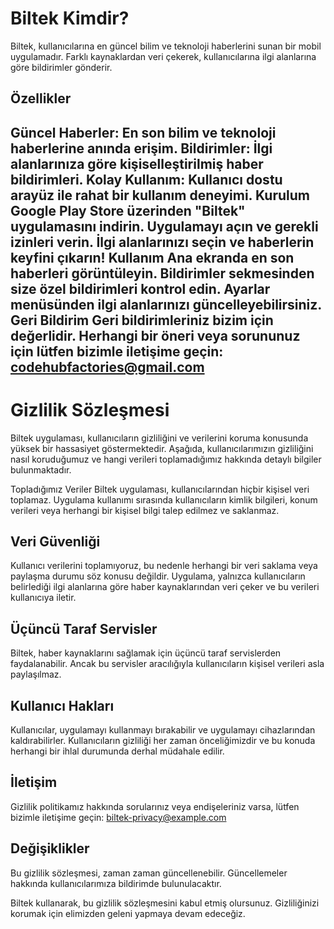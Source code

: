 # Biltek Kimdir?
Biltek, kullanıcılarına en güncel bilim ve teknoloji haberlerini sunan bir mobil uygulamadır. Farklı kaynaklardan veri çekerek, kullanıcılarına ilgi alanlarına göre bildirimler gönderir.

## Özellikler
Güncel Haberler: En son bilim ve teknoloji haberlerine anında erişim.
Bildirimler: İlgi alanlarınıza göre kişiselleştirilmiş haber bildirimleri.
Kolay Kullanım: Kullanıcı dostu arayüz ile rahat bir kullanım deneyimi.
Kurulum
Google Play Store üzerinden "Biltek" uygulamasını indirin.
Uygulamayı açın ve gerekli izinleri verin.
İlgi alanlarınızı seçin ve haberlerin keyfini çıkarın!
Kullanım
Ana ekranda en son haberleri görüntüleyin.
Bildirimler sekmesinden size özel bildirimleri kontrol edin.
Ayarlar menüsünden ilgi alanlarınızı güncelleyebilirsiniz.
Geri Bildirim
Geri bildirimleriniz bizim için değerlidir. Herhangi bir öneri veya sorununuz için lütfen bizimle iletişime geçin: codehubfactories@gmail.com
------------------------------------------------

# Gizlilik Sözleşmesi

Biltek uygulaması, kullanıcıların gizliliğini ve verilerini koruma konusunda yüksek bir hassasiyet göstermektedir. Aşağıda, kullanıcılarımızın gizliliğini nasıl koruduğumuz ve hangi verileri toplamadığımız hakkında detaylı bilgiler bulunmaktadır.

Topladığımız Veriler
Biltek uygulaması, kullanıcılarından hiçbir kişisel veri toplamaz. Uygulama kullanımı sırasında kullanıcıların kimlik bilgileri, konum verileri veya herhangi bir kişisel bilgi talep edilmez ve saklanmaz.

## Veri Güvenliği
Kullanıcı verilerini toplamıyoruz, bu nedenle herhangi bir veri saklama veya paylaşma durumu söz konusu değildir. Uygulama, yalnızca kullanıcıların belirlediği ilgi alanlarına göre haber kaynaklarından veri çeker ve bu verileri kullanıcıya iletir.

## Üçüncü Taraf Servisler
Biltek, haber kaynaklarını sağlamak için üçüncü taraf servislerden faydalanabilir. Ancak bu servisler aracılığıyla kullanıcıların kişisel verileri asla paylaşılmaz.

## Kullanıcı Hakları
Kullanıcılar, uygulamayı kullanmayı bırakabilir ve uygulamayı cihazlarından kaldırabilirler. Kullanıcıların gizliliği her zaman önceliğimizdir ve bu konuda herhangi bir ihlal durumunda derhal müdahale edilir.

## İletişim
Gizlilik politikamız hakkında sorularınız veya endişeleriniz varsa, lütfen bizimle iletişime geçin: biltek-privacy@example.com

## Değişiklikler
Bu gizlilik sözleşmesi, zaman zaman güncellenebilir. Güncellemeler hakkında kullanıcılarımıza bildirimde bulunulacaktır.

Biltek kullanarak, bu gizlilik sözleşmesini kabul etmiş olursunuz. Gizliliğinizi korumak için elimizden geleni yapmaya devam edeceğiz.
